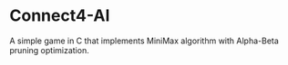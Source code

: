 # Connect4-AI
A simple game in C that implements MiniMax algorithm with Alpha-Beta pruning optimization.
